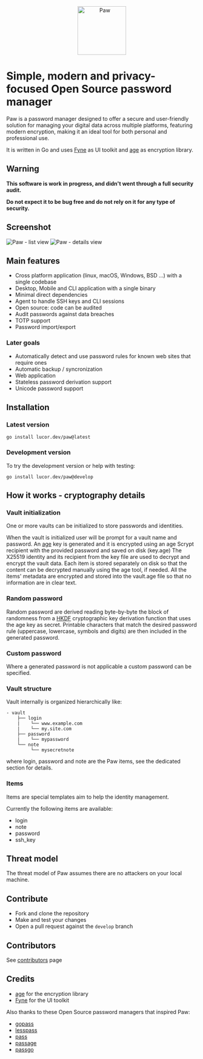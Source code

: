 <div align="center">
    <img alt="Paw" src="logo/paw.png" height="128" />
</div>

# Simple, modern and privacy-focused Open Source password manager

Paw is a password manager designed to offer a secure and user-friendly solution for managing your digital data across multiple platforms, featuring modern encryption, making it an ideal tool for both personal and professional use.

It is written in Go and uses [Fyne](https://github.com/fyne-io/fyne) as UI toolkit and [age](https://github.com/FiloSottile/age) as encryption library.

## Warning

**This software is work in progress, and didn't went through a full security audit.**

**Do not expect it to be bug free and do not rely on it for any type of security.**

## Screenshot

<div>
    <img alt="Paw - list view" src="images/list.png" />
    <img alt="Paw - details view" src="images/details.png" />
</div>

## Main features

* Cross platform application (linux, macOS, Windows, BSD ...) with a single codebase
* Desktop, Mobile and CLI application with a single binary
* Minimal direct dependencies
* Agent to handle SSH keys and CLI sessions
* Open source: code can be audited
* Audit passwords against data breaches
* TOTP support
* Password import/export

### Later goals

* Automatically detect and use password rules for known web sites that require ones
* Automatic backup / syncronization
* Web application
* Stateless password derivation support
* Unicode password support

## Installation

### Latest version


```
go install lucor.dev/paw@latest
```

### Development version

To try the development version or help with testing:


```
go install lucor.dev/paw@develop
```

## How it works - cryptography details

### Vault initialization

One or more vaults can be initialized to store passwords and identities.

When the vault is initialized user will be prompt for a vault name and password.
An [age](https://github.com/FiloSottile/age) key is generated and it is encrypted using an age Scrypt recipient with the provided password and saved on disk (key.age)
The X25519 identity and its recipient from the key file are used to decrypt and encrypt the vault data.
Each item is stored separately on disk so that the content can be decrypted manually using the age tool, if needed.
All the items' metadata are encrypted and stored into the vault.age file so that no information are in clear text.

### Random password

Random password are derived reading byte-by-byte the block of randomness from a [HKDF](https://pkg.go.dev/golang.org/x/crypto/hkdf) cryptographic key derivation function that uses the age key as secret. Printable characters that match the desired password rule (uppercase, lowercase, symbols and digits) are then included in the generated password.

### Custom password

Where a generated password is not applicable a custom password can be specified. 

### Vault structure

Vault internally is organized hierarchically like:
```
- vault
    ├── login
    |    └── www.example.com
    |    └── my.site.com
    ├── password
    |    └── mypassword
    └── note
         └── mysecretnote
```

where login, password and note are the Paw items, see the dedicated section for details.

### Items

Items are special templates aim to help the identity management.

Currently the following items are available:

- login
- note
- password
- ssh_key

## Threat model

The threat model of Paw assumes there are no attackers on your local machine.

## Contribute

- Fork and clone the repository
- Make and test your changes
- Open a pull request against the `develop` branch

## Contributors

See [contributors](https://github.com/lucor/paw/graphs/contributors) page

## Credits

 - [age](https://github.com/FiloSottile/age) for the encryption library
 - [Fyne](https://github.com/fyne-io/fyne) for the UI toolkit

Also thanks to these Open Source password managers that inspired Paw:

- [gopass](https://github.com/gopasspw/gopass)
- [lesspass](https://github.com/lesspass/lesspass)
- [pass](https://www.passwordstore.org/)
- [passage](https://github.com/FiloSottile/passage)
- [passgo](https://github.com/ejcx/passgo)
